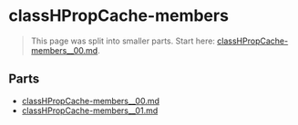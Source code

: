 # classHPropCache-members

> This page was split into smaller parts. Start here: [classHPropCache-members__00.md](classHPropCache-members__00.md).

## Parts

- [classHPropCache-members__00.md](classHPropCache-members__00.md)
- [classHPropCache-members__01.md](classHPropCache-members__01.md)
